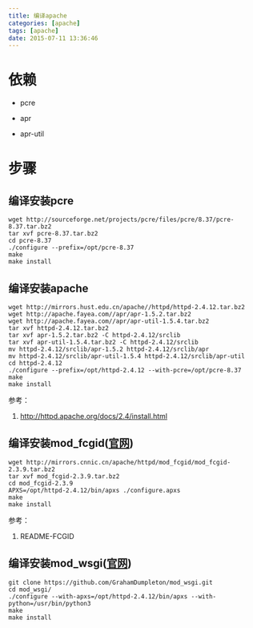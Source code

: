 ```yaml
---
title: 编译apache
categories: [apache]
tags: [apache]
date: 2015-07-11 13:36:46
---
```


# 依赖

-   pcre

-   apr

-   apr-util

# 步骤

## 编译安装pcre

    wget http://sourceforge.net/projects/pcre/files/pcre/8.37/pcre-8.37.tar.bz2
    tar xvf pcre-8.37.tar.bz2
    cd pcre-8.37
    ./configure --prefix=/opt/pcre-8.37
    make
    make install

## 编译安装apache

    wget http://mirrors.hust.edu.cn/apache//httpd/httpd-2.4.12.tar.bz2
    wget http://apache.fayea.com//apr/apr-1.5.2.tar.bz2
    wget http://apache.fayea.com//apr/apr-util-1.5.4.tar.bz2
    tar xvf httpd-2.4.12.tar.bz2
    tar xvf apr-1.5.2.tar.bz2 -C httpd-2.4.12/srclib
    tar xvf apr-util-1.5.4.tar.bz2 -C httpd-2.4.12/srclib
    mv httpd-2.4.12/srclib/apr-1.5.2 httpd-2.4.12/srclib/apr
    mv httpd-2.4.12/srclib/apr-util-1.5.4 httpd-2.4.12/srclib/apr-util
    cd httpd-2.4.12
    ./configure --prefix=/opt/httpd-2.4.12 --with-pcre=/opt/pcre-8.37
    make
    make install

参考：

1.  <http://httpd.apache.org/docs/2.4/install.html>

## 编译安装mod_fcgid([官网](http://httpd.apache.org/download.cgi#mod_fcgid))

    wget http://mirrors.cnnic.cn/apache/httpd/mod_fcgid/mod_fcgid-2.3.9.tar.bz2
    tar xvf mod_fcgid-2.3.9.tar.bz2
    cd mod_fcgid-2.3.9
    APXS=/opt/httpd-2.4.12/bin/apxs ./configure.apxs
    make
    make install

参考：

1. README-FCGID

## 编译安装mod_wsgi([官网](https://code.google.com/p/modwsgi/))

    git clone https://github.com/GrahamDumpleton/mod_wsgi.git
    cd mod_wsgi/
    ./configure --with-apxs=/opt/httpd-2.4.12/bin/apxs --with-python=/usr/bin/python3
    make
    make install
